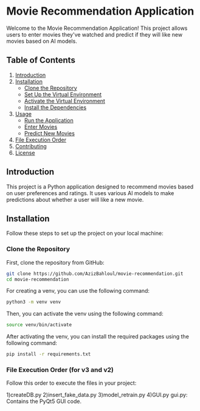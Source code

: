 # Movie Recommendation Application

Welcome to the Movie Recommendation Application! This project allows users to enter movies they've watched and predict if they will like new movies based on AI models.

## Table of Contents

1. [Introduction](#introduction)
2. [Installation](#installation)
    - [Clone the Repository](#clone-the-repository)
    - [Set Up the Virtual Environment](#set-up-the-virtual-environment)
    - [Activate the Virtual Environment](#activate-the-virtual-environment)
    - [Install the Dependencies](#install-the-dependencies)
3. [Usage](#usage)
    - [Run the Application](#run-the-application)
    - [Enter Movies](#enter-movies)
    - [Predict New Movies](#predict-new-movies)
4. [File Execution Order](#file-execution-order)
5. [Contributing](#contributing)
6. [License](#license)

## Introduction

This project is a Python application designed to recommend movies based on user preferences and ratings. It uses various AI models to make predictions about whether a user will like a new movie.

## Installation

Follow these steps to set up the project on your local machine:

### Clone the Repository

First, clone the repository from GitHub:

```bash
git clone https://github.com/AzizBahloul/movie-recommendation.git
cd movie-recommendation
```
For creating a venv, you can use the following command:
```bash
python3 -m venv venv
```
Then, you can activate the venv using the following command:
```bash
source venv/bin/activate
```

After activating the venv, you can install the required packages using the following command:
```bash
pip install -r requirements.txt
```
### File Execution Order (for v3 and v2)
Follow this order to execute the files in your project:

1)createDB.py
2)insert_fake_data.py
3)model_retrain.py
4)GUI.py
gui.py: Contains the PyQt5 GUI code.


